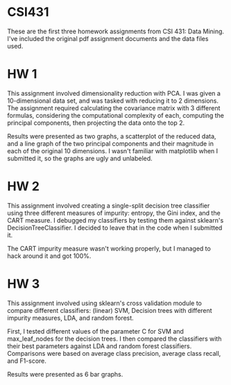 # CSI431
These are the first three homework assignments from CSI 431: Data Mining. I've included the original pdf assignment documents and the data files used.

# HW 1
This assignment involved dimensionality reduction with PCA. I was given a 10-dimensional data set, and was tasked with reducing it to 2 dimensions. The assignment required calculating the covariance matrix with 3 different formulas, considering the computational complexity of each, computing the principal components, then projecting the data onto the top 2.

Results were presented as two graphs, a scatterplot of the reduced data, and a line graph of the two principal components and their magnitude in each of the original 10 dimensions. I wasn't familiar with matplotlib when I submitted it, so the graphs are ugly and unlabeled.

# HW 2
This assignment involved creating a single-split decision tree classifier using three different measures of impurity: entropy, the Gini index, and the CART measure. I debugged my classifiers by testing them against sklearn's DecisionTreeClassifier. I decided to leave that in the code when I submitted it.

The CART impurity measure wasn't working properly, but I managed to hack around it and got 100%.

# HW 3
This assignment involved using sklearn's cross validation module to compare different classifiers: (linear) SVM, Decision trees with different impurity measures, LDA, and random forest.

First, I tested different values of the parameter C for SVM and max_leaf_nodes for the decision trees. I then compared the classifiers with their best parameters against LDA and random forest classifiers. Comparisons were based on average class precision, average class recall, and F1-score.

Results were presented as 6 bar graphs.
